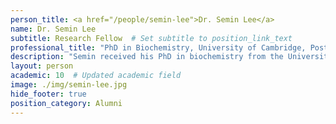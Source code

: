 ```yaml
---
person_title: <a href="/people/semin-lee">Dr. Semin Lee</a>
name: Dr. Semin Lee
subtitle: Research Fellow  # Set subtitle to position_link_text
professional_title: "PhD in Biochemistry, University of Cambridge, Postdoctoral Fellow (2011-2016), Assistant Professor, Ulsan National Institute of Science and Technology, South Korea"
description: "Semin received his PhD in biochemistry from the University of Cambridge, UK, working on properties of nucleic acid-binding proteins and structural bioinformatics."
layout: person
academic: 10  # Updated academic field
image: ./img/semin-lee.jpg
hide_footer: true
position_category: Alumni
---
```

